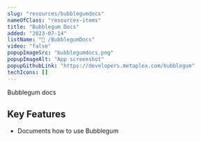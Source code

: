 ```yaml
---
slug: "resources/bubblegumdocs"
nameOfClass: "resources-items"
title: "Bubblegum Docs"
added: "2023-07-14"
listName: "🧋 /BubblegumDocs"
video: "false"
popupImageSrc: "bubblegumdocs.png"
popupImageAlt: "App screenshot"
popupGithubLink: "https://developers.metaplex.com/bubblegum"
techIcons: []
---
```


Bubblegum docs

## Key Features

- Documents how to use Bubblegum
